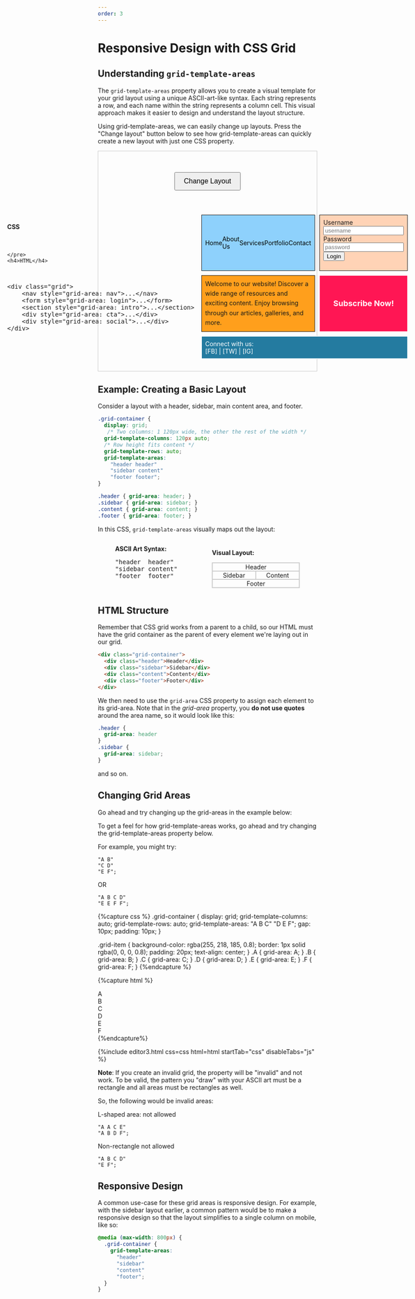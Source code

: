 ```yaml
---
order: 3
---
```


# Responsive Design with CSS Grid

## Understanding `grid-template-areas`

The `grid-template-areas` property allows you to create a visual template for your grid layout using a unique ASCII-art-like syntax. Each string represents a row, and each name within the string represents a column cell. This visual approach makes it easier to design and understand the layout structure.

Using grid-template-areas, we can easily change up layouts. Press the "Change layout" button below
to see how grid-template-areas can quickly create a new layout with just one CSS property.

<article class="wide grid-demo" style="border: 1px solid #ccc; padding: 2em;">
<header style="text-align: center">
<button id="changeLayout" style="display: block; margin: 20px auto; padding: 10px 20px; font-size: 16px; cursor: pointer;">Change Layout</button></header>
  <div style="display:flex; gap: 16px; justify-content: center;">
  <div class="code">
    <h4>CSS</h4>
    <pre  id="gta-code-box" style="margin: auto;">
    
    </pre>
    <h4>HTML</h4>
<pre>
&lt;div class="grid"&gt;
    &lt;nav style="grid-area: nav"&gt;...&lt;/nav&gt;
    &lt;form style="grid-area: login"&gt;...&lt;/form&gt;
    &lt;section style="grid-area: intro"&gt;...&lt;/section&gt;
    &lt;div style="grid-area: cta"&gt;...&lt;/div&gt;
    &lt;div style="grid-area: social"&gt;...&lt;/div&gt;
&lt;/div&gt;
</pre>
</div>
    <div style="display: grid; grid-template-areas: 'nav login' 'intro cta' 'social social'; gap: 10px; max-width: 600px; margin: auto;" id="gta-demo">      
      <div style="grid-area: nav; border: 1px solid; padding: 8px; background-color: #8ED1FC; display: flex; justify-content: space-around; align-items: center;">
  <a href="#" style="text-decoration: none; color: black;">Home</a>
  <a href="#" style="text-decoration: none; color: black;">About Us</a>
  <a href="#" style="text-decoration: none; color: black;">Services</a>
  <a href="#" style="text-decoration: none; color: black;">Portfolio</a>
  <a href="#" style="text-decoration: none; color: black;">Contact</a>
</div>
      <div style="grid-area: login; border: 1px solid; padding: 8px; background-color: #FFD3B6;">
        <form>
          <label>Username</label><br>
          <input type="text" placeholder="username"><br>
          <label>Password</label><br>
          <input type="password" placeholder="password"><br>
          <button type="submit">Login</button>
        </form>
      </div>
      <div style="grid-area: intro; border: 1px solid; padding: 8px; background-color: #FF9F1C; line-height: 1.6;">
        Welcome to our website! Discover a wide range of resources and exciting content. Enjoy browsing through our articles, galleries, and more.
      </div>
      <div style="grid-area: cta; border: 1px solid; padding: 8px; background-color: #FF1654; color: white; text-align: center; display: flex; align-items: center; justify-content: center;">
        <strong style="font-size: 18px;">Subscribe Now!</strong>
      </div>
      <div style="grid-area: social; color: white; border: 1px solid; padding: 8px; background-color: #247BA0;">
        Connect with us: <br>
        <span>[FB]</span> | <span>[TW]</span> | <span>[IG]</span>
      </div>
    </div>
  </div>
  
  <script>
    const cssTemplate = (gridAreas) => {
        return `
.grid {
    display: grid;
    grid-template-areas: 
    ${gridAreas.replace(/"\s*"/g, '"\n    "')};
    /* Add more grid styles if needed */
}
/* Additional CSS for grid items, if necessary */
`;
    };

    const layouts = [
      `"nav login" "intro cta" "social social"`,
      `"nav social"
        "intro login"
        "intro cta"`,
      `"nav  nav"
        "login intro"
        "social intro"
        "cta    cta"`,
      `".     cta   ."
        "intro intro intro"
        "social nav  login"`,
      `"login"
        "cta"
        "intro"
        "social"
        "nav"`              
      // Add more layouts as needed
    ];
    let currentLayout = 0;

    document.getElementById('changeLayout').addEventListener('click', function() {
        currentLayout = (currentLayout + 1) % layouts.length;
        const newLayout = layouts[currentLayout];
        document.getElementById('gta-demo').style.gridTemplateAreas = newLayout;
        document.getElementById('gta-code-box').textContent = cssTemplate(newLayout);
    });

    // Initialize with the first layout
    document.getElementById('gta-code-box').textContent = cssTemplate(layouts[0]);
    
  </script>
</article>




## Example: Creating a Basic Layout

Consider a layout with a header, sidebar, main content area, and footer.

```css
.grid-container {
  display: grid;
   /* Two columns: 1 120px wide, the other the rest of the width */
  grid-template-columns: 120px auto;
  /* Row height fits content */
  grid-template-rows: auto;   
  grid-template-areas: 
    "header header"
    "sidebar content"
    "footer footer";
}

.header { grid-area: header; }
.sidebar { grid-area: sidebar; }
.content { grid-area: content; }
.footer { grid-area: footer; }
```

In this CSS, `grid-template-areas` visually maps out the layout:

<div style="display: flex; align-items: center; justify-content: space-around;">
    <div>
        <p><strong>ASCII Art Syntax:</strong></p>
        <pre>
"header  header"
"sidebar content"
"footer  footer"
        </pre>
    </div>
    <div>
        <p><strong>Visual Layout:</strong></p>
        <div style="display: grid; grid-template-areas: 'header header' 'sidebar content' 'footer footer'; border: solid 1px #ccc; width: 200px; text-align: center;">
            <div style="grid-area: header; border: solid 1px #ccc;">Header</div>
            <div style="grid-area: sidebar; border: solid 1px #ccc;">Sidebar</div>
            <div style="grid-area: content; border: solid 1px #ccc;">Content</div>
            <div style="grid-area: footer; border: solid 1px #ccc;">Footer</div>
        </div>
    </div>
</div>

## HTML Structure

Remember that CSS grid works from a parent to a child, so our HTML must have
the grid container as the parent of every element we're laying out in our grid.

```html
<div class="grid-container">
  <div class="header">Header</div>
  <div class="sidebar">Sidebar</div>
  <div class="content">Content</div>
  <div class="footer">Footer</div>
</div>
```

We then need to use the `grid-area` CSS property to assign each element to its 
grid-area. Note that in the *grid-area* property, you **do not use quotes** around
the area name, so it would look like this:

```css
.header {
  grid-area: header
}
.sidebar {
  grid-area: sidebar;
}
```

and so on.

## Changing Grid Areas

Go ahead and try changing up the grid-areas in the example below:

To get a feel for how grid-template-areas works, go ahead and try changing the grid-template-areas property below. 

For example, you might try:

```
"A B"
"C D"
"E F";
```

OR

```
"A B C D"
"E E F F";
```


{%capture css %}
.grid-container {
  display: grid;
  grid-template-columns: auto;
  grid-template-rows: auto;
  grid-template-areas: 
    "A B C"
    "D E F";
  gap: 10px;
  padding: 10px;
}

.grid-item {
  background-color: rgba(255, 218, 185, 0.8);
  border: 1px solid rgba(0, 0, 0, 0.8);
  padding: 20px;
  text-align: center;
}
.A { grid-area: A; }
.B { grid-area: B; }
.C { grid-area: C; }
.D { grid-area: D; }
.E { grid-area: E; }
.F { grid-area: F; }
{%endcapture %}

{%capture html %}
<div class="grid-container">
  <div class="grid-item A">A</div>
  <div class="grid-item B">B</div>
  <div class="grid-item C">C</div>  
  <div class="grid-item D">D</div>
  <div class="grid-item E">E</div>
  <div class="grid-item F">F</div>  
</div>
{%endcapture%}

{%include editor3.html css=css html=html startTab="css" disableTabs="js" %}


**Note**: If you create an invalid grid, the property will be "invalid" and not work. 
To be valid, the pattern you "draw" with your ASCII art must be a rectangle and all 
areas must be rectangles as well. 

So, the following would be invalid areas:

L-shaped area: not allowed
```
"A A C E"
"A B D F";
```

Non-rectangle not allowed
```
"A B C D"
"E F";
```

## Responsive Design

A common use-case for these grid areas is responsive design. For example, with
the sidebar layout earlier, a common pattern would be to make a responsive
design so that the layout simplifies to a single column on mobile, like so:

```css
@media (max-width: 800px) {
  .grid-container {
    grid-template-areas:
      "header"
      "sidebar"
      "content"
      "footer";
  }
}
```